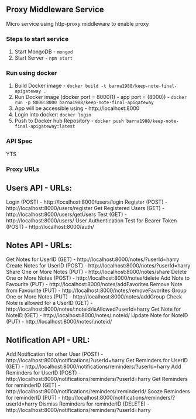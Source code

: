 ## Proxy Middleware Service
Micro service using http-proxy middleware to enable proxy

### Steps to start service
1. Start MongoDB - ```mongod```
2. Start Server  - ```npm start```

### Run using docker
1. Build Docker image - ```docker build -t barna1988/keep-note-final-apigateway .```
2. Run Docker image (docker port = 8000(1) - app port = (8000)) - ```docker run -p 8000:8000 barna1988/keep-note-final-apigateway```
3. App will be accessible using - http://localhost:8000
4. Login into docker: ```docker login```
5. Push to Docker hub Repository  - ```docker push barna1988/keep-note-final-apigateway:latest```

### API Spec
YTS

### Proxy URLs
Users API - URLs:
-----------------
Login (POST) - http://localhost:8000/users/login
Register (POST) - http://localhost:8000/users/register
Get Registered Users (GET) - http://localhost:8000/users/getUsers
Test (GET) - http://localhost:8000/users/
User Authentication Test for Bearer Token (POST) - http://localhost:8000/auth/

Notes API - URLs:
-----------------
Get Notes for UserID (GET) - http://localhost:8000/notes/?userId=harry
Create Notes for UserID (POST) - http://localhost:8000/notes/?userId=harry
Share One or More Notes (PUT) - http://localhost:8000/notes/share
Delete One or More Notes (POST) - http://localhost:8000/notes/delete
Add Note to Favourite (PUT) - http://localhost:8000/notes/addFavorites
Remove Note from Favourite (PUT) - http://localhost:8000/notes/removeFavorites
Group One or More Notes (PUT) - http://localhost:8000/notes/addGroup
Check Note is allowed for a UserID (GET) - http://localhost:8000/notes/:noteid/isAllowed?userId=harry
Get Note for NoteID (GET) - http://localhost:8000/notes/:noteid/
Update Note for NoteID (PUT) - http://localhost:8000/notes/:noteid/

Notification API - URL:
-----------------
Add Notification for other User (POST) - http://localhost:8000/notifications/?userId=harry
Get Reminders for UserID (GET) - http://localhost:8000/notifications/reminders/?userId=harry
Add Reminders for UserID (POST) - http://localhost:8000/notifications/reminders/?userId=harry
Get Reminders for reminderID (GET) - http://localhost:8000/notifications/reminders/:reminderId/
Sooze Reminders for reminderID (PUT) - http://localhost:8000/notifications/reminders/?userId=harry
Dismiss Reminders for reminderID (DELETE) - http://localhost:8000/notifications/reminders/?userId=harry
